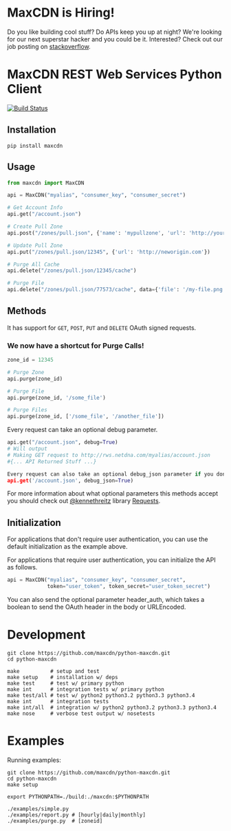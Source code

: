 # MaxCDN is Hiring!

Do you like building cool stuff?  Do APIs keep you up at night? We're looking for our next superstar hacker and you could be it. Interested? Check out our job posting on [stackoverflow](http://careers.stackoverflow.com/jobs/37078/senior-web-engineer-for-fun-growing-la-startup-maxcdn&a=JdFbT4OY).

# MaxCDN REST Web Services Python Client

[![Build Status](https://travis-ci.org/maxcdn/python-maxcdn.png?branch=master)](https://travis-ci.org/maxcdn/python-maxcdn)

## Installation

```
pip install maxcdn
```

## Usage
```python
from maxcdn import MaxCDN

api = MaxCDN("myalias", "consumer_key", "consumer_secret")

# Get Account Info
api.get("/account.json")

# Create Pull Zone
api.post("/zones/pull.json", {'name': 'mypullzone', 'url': 'http://yourorigin.com', 'compress': '1'})

# Update Pull Zone
api.put("/zones/pull.json/12345", {'url': 'http://neworigin.com'})

# Purge All Cache
api.delete("/zones/pull.json/12345/cache")

# Purge File
api.delete("/zones/pull.json/77573/cache", data={'file': '/my-file.png'})

```

## Methods
It has support for `GET`, `POST`, `PUT` and `DELETE` OAuth signed requests.

### We now have a shortcut for Purge Calls!
```python
zone_id = 12345

# Purge Zone
api.purge(zone_id)

# Purge File
api.purge(zone_id, '/some_file')

# Purge Files
api.purge(zone_id, ['/some_file', '/another_file'])
```

Every request can take an optional debug parameter.
```python
api.get("/account.json", debug=True)
# Will output
# Making GET request to http://rws.netdna.com/myalias/account.json
#{... API Returned Stuff ...}

Every request can also take an optional debug_json parameter if you don't like the exception based errors.
api.get('/account.json', debug_json=True)
```

For more information about what optional parameters this methods accept you
should check out [@kennethreitz](http://github.com/kennethreitz) library
[Requests](https://github.com/kennethreitz/requests).

## Initialization
For applications that don't require user authentication,
you can use the default initialization as the example above.

For applications that require user authentication, you can
initialize the API as follows.

```python
api = MaxCDN("myalias", "consumer_key", "consumer_secret",
             token="user_token", token_secret="user_token_secret")
```

You can also send the optional parameter header_auth, which takes a boolean
to send the OAuth header in the body or URLEncoded.

# Development

```
git clone https://github.com/maxcdn/python-maxcdn.git
cd python-maxcdn

make          # setup and test
make setup    # installation w/ deps
make test     # test w/ primary python
make int      # integration tests w/ primary python
make test/all # test w/ python2 python3.2 python3.3 python3.4
make int      # integration tests
make int/all  # integration w/ python2 python3.2 python3.3 python3.4
make nose     # verbose test output w/ nosetests
```

# Examples

Running examples:

```
git clone https://github.com/maxcdn/python-maxcdn.git
cd python-maxcdn
make setup

export PYTHONPATH=./build:./maxcdn:$PYTHONPATH

./examples/simple.py
./examples/report.py # [hourly|daily|monthly]
./examples/purge.py  # [zoneid]
```

